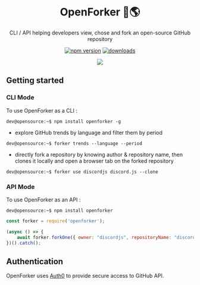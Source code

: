 
<h1 align="center">
    OpenForker 🔗🌎
</h1>

<p align="center">
    CLI / API helping developers view, chose and fork an open-source GitHub repository
</p>

<p align="center">
    <a href="https://www.npmjs.com/package/openforker"><img src="https://img.shields.io/github/package-json/v/antoine-coulon/openforker?style=flat-square" alt="npm version"></a>
    <a href="https://www.npmjs.com/package/openforker"><img src="https://img.shields.io/npm/dw/openforker?style=flat-square" alt="downloads"></a>
</p>

<p align="center">
    <img src="https://user-images.githubusercontent.com/43391199/113750631-5d426980-970b-11eb-89a8-7ee45e267f82.gif">
</p>

## Getting started

### CLI Mode

To use OpenForker as a CLI :

```console
dev@opensource:~$ npm install openforker -g 
```

* explore GitHub trends by language and filter them by period
```console
dev@opensource:~$ forker trends --language --period
```

* directly fork a repository by knowing author & repository name, then clones it locally and open a browser tab
on the forked repository
```console
dev@opensource:~$ forker use discordjs discord.js --clone
```

### API Mode

To use OpenForker as an API :

```console
dev@opensource:~$ npm install openforker
```

```js
const forker = require('openforker');

(async () => {
    await forker.forkOne({ owner: "discordjs", repositoryName: "discord.js"})
})().catch();
```

## Authentication

OpenForker uses [Auth0](https://auth0.com/) to provide secure access to GitHub API.